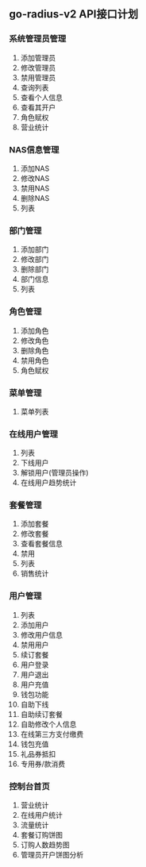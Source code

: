 ## go-radius-v2 API接口计划

### 系统管理员管理
1. 添加管理员
2. 修改管理员
3. 禁用管理员
4. 查询列表
5. 查看个人信息
6. 查看其开户
7. 角色赋权
8. 营业统计

### NAS信息管理
1. 添加NAS
2. 修改NAS
3. 禁用NAS
4. 删除NAS
5. 列表

### 部门管理
1. 添加部门
2. 修改部门
3. 删除部门
4. 部门信息
5. 列表

### 角色管理
1. 添加角色
2. 修改角色
3. 删除角色
4. 禁用角色
5. 角色赋权

### 菜单管理
1. 菜单列表

### 在线用户管理
1. 列表
2. 下线用户
3. 解锁用户(管理员操作)
4. 在线用户趋势统计

### 套餐管理
1. 添加套餐
2. 修改套餐
4. 查看套餐信息
5. 禁用
6. 列表
7. 销售统计

### 用户管理
1. 列表
2. 添加用户
3. 修改用户信息
4. 禁用用户
5. 续订套餐
6. 用户登录
7. 用户退出
8. 用户充值
9. 钱包功能
10. 自助下线
11. 自助续订套餐
12. 自助修改个人信息
13. 在线第三方支付缴费
14. 钱包充值
15. 礼品券抵扣
16. 专用券/款消费

### 控制台首页
1. 营业统计
2. 在线用户统计
3. 流量统计
4. 套餐订购饼图
5. 订购人数趋势图
6. 管理员开户饼图分析